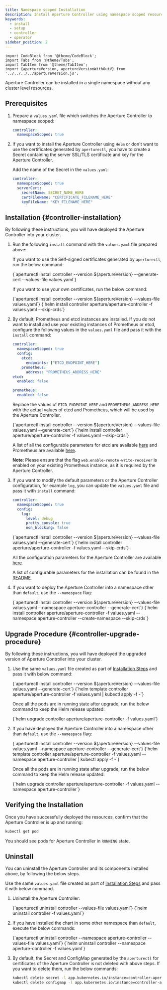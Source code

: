 ```yaml
---
title: Namespace scoped Installation
description: Install Aperture Controller using namespace scoped resources
keywords:
  - install
  - setup
  - controller
  - operator
sidebar_position: 2
---
```


```mdx-code-block
import CodeBlock from '@theme/CodeBlock';
import Tabs from '@theme/Tabs';
import TabItem from '@theme/TabItem';
import {apertureVersion, apertureVersionWithOutV} from '../../../../apertureVersion.js';
```

Aperture Controller can be installed in a single namespace without any cluster
level resources.

## Prerequisites

1. Prepare a `values.yaml` file which switches the Aperture Controller to
   namespace scoped:

   ```yaml
   controller:
     namespaceScoped: true
   ```

2. If you want to install the Aperture Controller using `Helm` or don't want to
   use the certificates generated by `aperturectl`, you have to create a Secret
   containing the server SSL/TLS certificate and key for the Aperture
   Controller.

   Add the name of the Secret in the `values.yaml`:

   ```yaml
   controller:
     namespaceScoped: true
     serverCert:
       secretName: SECRET_NAME_HERE
       certFileName: "CERTIFICATE_FILENAME_HERE"
       keyFileName: "KEY_FILENAME_HERE"
   ```

## Installation {#controller-installation}

By following these instructions, you will have deployed the Aperture Controller
into your cluster.

1. Run the following `install` command with the `values.yaml` file prepared
   above:

   <Tabs groupId="setup" queryString>
   <TabItem value="aperturectl" label="aperturectl">

   If you want to use the Self-signed certificates generated by `aperturectl`,
   run the below command:

   <CodeBlock language="bash">
   {`aperturectl install controller --version ${apertureVersion} --generate-cert --values-file values.yaml`}
   </CodeBlock>

   If you want to use your own certificates, run the below command:

   <CodeBlock language="bash">
   {`aperturectl install controller --version ${apertureVersion} --values-file values.yaml`}
   </CodeBlock>

   </TabItem>
   <TabItem value="Helm" label="Helm">
   <CodeBlock language="bash">
   {`helm install controller aperture/aperture-controller -f values.yaml --skip-crds`}
   </CodeBlock>
   </TabItem>
   </Tabs>

2. By default, Prometheus and etcd instances are installed. If you do not want
   to install and use your existing instances of Prometheus or etcd, configure
   the following values in the `values.yaml` file and pass it with the `install`
   command:

   ```yaml
   controller:
     namespaceScoped: true
     config:
       etcd:
         endpoints: ["ETCD_ENDPOINT_HERE"]
       prometheus:
         address: "PROMETHEUS_ADDRESS_HERE"
   etcd:
     enabled: false

   prometheus:
     enabled: false
   ```

   Replace the values of `ETCD_ENDPOINT_HERE` and `PROMETHEUS_ADDRESS_HERE` with
   the actual values of etcd and Prometheus, which will be used by the Aperture
   Controller.

   <Tabs groupId="setup" queryString>
   <TabItem value="aperturectl" label="aperturectl">
   <CodeBlock language="bash">
   {`aperturectl install controller --version ${apertureVersion} --values-file values.yaml --generate-cert`}
   </CodeBlock>
   </TabItem>
   <TabItem value="Helm" label="Helm">
   <CodeBlock language="bash">
   {`helm install controller aperture/aperture-controller -f values.yaml --skip-crds`}
   </CodeBlock>
   </TabItem>
   </Tabs>

   A list of all the configurable parameters for etcd are available
   [here](/reference/configuration/controller.md#etcd) and Prometheus are
   available [here](/reference/configuration/controller.md#prometheus).

   **Note**: Please ensure that the flag `web.enable-remote-write-receiver` is
   enabled on your existing Prometheus instance, as it is required by the
   Aperture Controller.

3. If you want to modify the default parameters or the Aperture Controller
   configuration, for example `log`, you can update the `values.yaml` file and
   pass it with `install` command:

   ```yaml
   controller:
     namespaceScoped: true
     config:
       log:
         level: debug
         pretty_console: true
         non_blocking: false
   ```

   <Tabs groupId="setup" queryString>
   <TabItem value="aperturectl" label="aperturectl">
   <CodeBlock language="bash">
   {`aperturectl install controller --version ${apertureVersion} --values-file values.yaml --generate-cert`}
   </CodeBlock>
   </TabItem>
   <TabItem value="Helm" label="Helm">
   <CodeBlock language="bash">
   {`helm install controller aperture/aperture-controller -f values.yaml --skip-crds`}
   </CodeBlock>
   </TabItem>
   </Tabs>

   All the configuration parameters for the Aperture Controller are available
   [here](/reference/configuration/controller.md).

   A list of configurable parameters for the installation can be found in the
   [README](https://artifacthub.io/packages/helm/aperture/aperture-controller#parameters).

4. If you want to deploy the Aperture Controller into a namespace other than
   `default`, use the `--namespace` flag:

   <Tabs groupId="setup" queryString>
   <TabItem value="aperturectl" label="aperturectl">
   <CodeBlock language="bash">
   {`aperturectl install controller --version ${apertureVersion} --values-file values.yaml --namespace aperture-controller --generate-cert`}
   </CodeBlock>
   </TabItem>
   <TabItem value="Helm" label="Helm">
   <CodeBlock language="bash">
   {`helm install controller aperture/aperture-controller -f values.yaml --namespace aperture-controller --create-namespace --skip-crds`}
   </CodeBlock>
   </TabItem>
   </Tabs>

## Upgrade Procedure {#controller-upgrade-procedure}

By following these instructions, you will have deployed the upgraded version of
Aperture Controller into your cluster.

1. Use the same `values.yaml` file created as part of
   [Installation Steps](#controller-installation) and pass it with below
   command:

   <Tabs groupId="setup" queryString>
   <TabItem value="aperturectl" label="aperturectl">
   <CodeBlock language="bash">
   {`aperturectl install controller --version ${apertureVersion} --values-file values.yaml --generate-cert`}
   </CodeBlock>
   </TabItem>
   <TabItem value="Helm" label="Helm">
   <CodeBlock language="bash">
   {`helm template controller aperture/aperture-controller -f values.yaml | kubectl apply -f -`}
   </CodeBlock>

   Once all the pods are in running state after upgrade, run the below command
   to keep the Helm release updated:

   <CodeBlock language="bash">
   {`helm upgrade controller aperture/aperture-controller -f values.yaml`}
   </CodeBlock>
   </TabItem>
   </Tabs>

2. If you have deployed the Aperture Controller into a namespace other than
   `default`, use the `--namespace` flag:

   <Tabs groupId="setup" queryString>
   <TabItem value="aperturectl" label="aperturectl">
   <CodeBlock language="bash">
   {`aperturectl install controller --version ${apertureVersion} --values-file values.yaml --namespace aperture-controller --generate-cert`}
   </CodeBlock>
   </TabItem>
   <TabItem value="Helm" label="Helm">
   <CodeBlock language="bash">
   {`helm template controller aperture/aperture-controller -f values.yaml --namespace aperture-controller | kubectl apply -f -`}
   </CodeBlock>

   Once all the pods are in running state after upgrade, run the below command
   to keep the Helm release updated:

   <CodeBlock language="bash">
   {`helm upgrade controller aperture/aperture-controller -f values.yaml --namespace aperture-controller`}
   </CodeBlock>
   </TabItem>
   </Tabs>

## Verifying the Installation

Once you have successfully deployed the resources, confirm that the Aperture
Controller is up and running:

```bash
kubectl get pod
```

You should see pods for Aperture Controller in `RUNNING` state.

## Uninstall

You can uninstall the Aperture Controller and its components installed above, by
following the below steps.

Use the same `values.yaml` file created as part of
[Installation Steps](#controller-installation) and pass it with below command.

1. Uninstall the Aperture Controller:

   <Tabs groupId="setup" queryString>
   <TabItem value="aperturectl" label="aperturectl">
   <CodeBlock language="bash">
   {`aperturectl uninstall controller --values-file values.yaml`}
   </CodeBlock>
   </TabItem>
   <TabItem value="Helm" label="Helm">
   <CodeBlock language="bash">
   {`helm uninstall controller -f values.yaml`}
   </CodeBlock>
   </TabItem>
   </Tabs>

2. If you have installed the chart in some other namespace than `default`,
   execute the below commands:

   <Tabs groupId="setup" queryString>
   <TabItem value="aperturectl" label="aperturectl">
   <CodeBlock language="bash">
   {`aperturectl uninstall controller --namespace aperture-controller --values-file values.yaml`}
   </CodeBlock>
   </TabItem>
   <TabItem value="Helm" label="Helm">
   <CodeBlock language="bash">
   {`helm uninstall controller --namespace aperture-controller -f values.yaml`}
   </CodeBlock>
   </TabItem>
   </Tabs>

3. By default, the Secret and ConfigMap generated by the `aperturectl` for
   certificates of the Aperture Controller is not deleted with above steps. If
   you want to delete them, run the below commands:

   ```bash
   kubectl delete secret -l app.kubernetes.io/instance=controller-aperture-controller
   kubectl delete configmap -l app.kubernetes.io/instance=controller-aperture-controller
   ```
